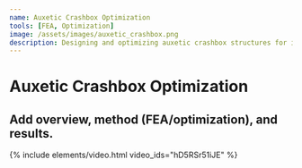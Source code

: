 ```yaml
---
name: Auxetic Crashbox Optimization
tools: [FEA, Optimization]
image: /assets/images/auxetic_crashbox.png
description: Designing and optimizing auxetic crashbox structures for improved energy absorption.
---
```


# Auxetic Crashbox Optimization

## Add overview, method (FEA/optimization), and results.


{% include elements/video.html video_ids="hD5RSr51iJE" %}